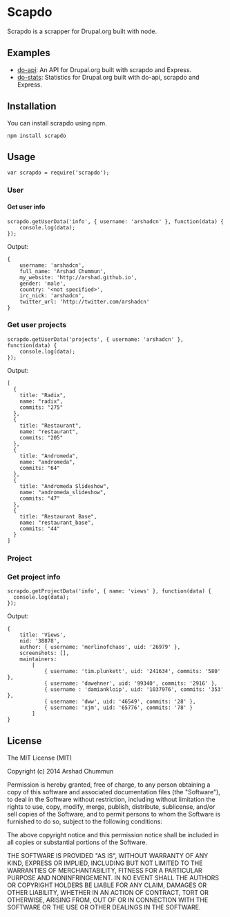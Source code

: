 Scapdo
=========

Scrapdo is a scrapper for Drupal.org built with node.

Examples
--------------

* [do-api](http://github.com/arshad/do-api): An API for Drupal.org built with scrapdo and Express.
* [do-stats](http://do-stats.herokuapp.com): Statistics for Drupal.org built with do-api, scrapdo and Express.


Installation
--------------

You can install scrapdo using npm.

    npm install scrapdo

Usage
--------------

    var scrapdo = require('scrapdo');

### User

#### Get user info

    scrapdo.getUserData('info', { username: 'arshadcn' }, function(data) {
        console.log(data);
    });
    
Output:

    { 
        username: 'arshadcn',
        full_name: 'Arshad Chummun',
        my_website: 'http://arshad.github.io',
        gender: 'male',
        country: '<not specified>',
        irc_nick: 'arshadcn',
        twitter_url: 'http://twitter.com/arshadcn' 
    }

    
### Get user projects

    scrapdo.getUserData('projects', { username: 'arshadcn' }, function(data) {
        console.log(data);
    });
    
Output:

    [
      {
        title: "Radix",
        name: "radix",
        commits: "275"
      },
      {
        title: "Restaurant",
        name: "restaurant",
        commits: "205"
      },
      {
        title: "Andromeda",
        name: "andromeda",
        commits: "64"
      },
      {
        title: "Andromeda Slideshow",
        name: "andromeda_slideshow",
        commits: "47"
      },
      {
        title: "Restaurant Base",
        name: "restaurant_base",
        commits: "44"
      }
    ]

### Project

### Get project info

    scrapdo.getProjectData('info', { name: 'views' }, function(data) {
      console.log(data);
    });
    
Output:

    {
        title: 'Views',
        nid: '38878',
        author: { username: 'merlinofchaos', uid: '26979' },
        screenshots: [],
        maintainers:
            [ 
                { username: 'tim.plunkett', uid: '241634', commits: '580' },
                { username: 'dawehner', uid: '99340', commits: '2916' },
                { username : 'damiankloip', uid: '1037976', commits: '353' },
                { username: 'dww', uid: '46549', commits: '28' },
                { username: 'xjm', uid: '65776', commits: '78' } 
            ] 
    }

License
----

The MIT License (MIT)

Copyright (c) 2014 Arshad Chummun

Permission is hereby granted, free of charge, to any person obtaining a copy
of this software and associated documentation files (the "Software"), to deal
in the Software without restriction, including without limitation the rights
to use, copy, modify, merge, publish, distribute, sublicense, and/or sell
copies of the Software, and to permit persons to whom the Software is
furnished to do so, subject to the following conditions:

The above copyright notice and this permission notice shall be included in all
copies or substantial portions of the Software.

THE SOFTWARE IS PROVIDED "AS IS", WITHOUT WARRANTY OF ANY KIND, EXPRESS OR
IMPLIED, INCLUDING BUT NOT LIMITED TO THE WARRANTIES OF MERCHANTABILITY,
FITNESS FOR A PARTICULAR PURPOSE AND NONINFRINGEMENT. IN NO EVENT SHALL THE
AUTHORS OR COPYRIGHT HOLDERS BE LIABLE FOR ANY CLAIM, DAMAGES OR OTHER
LIABILITY, WHETHER IN AN ACTION OF CONTRACT, TORT OR OTHERWISE, ARISING FROM,
OUT OF OR IN CONNECTION WITH THE SOFTWARE OR THE USE OR OTHER DEALINGS IN THE
SOFTWARE.
